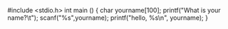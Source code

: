 #include <stdio.h>
int main ()
{
  char yourname[100];
  printf("What is your name?\t");
  scanf("%s",yourname);
   printf("hello, %s\n", yourname);
}
